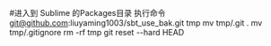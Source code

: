 #进入到 Sublime 的Packages目录
执行命令 git@github.com:liuyaming1003/sbt_use_bak.git tmp
mv tmp/.git .
mv tmp/.gitignore
rm -rf tmp
git reset --hard HEAD
